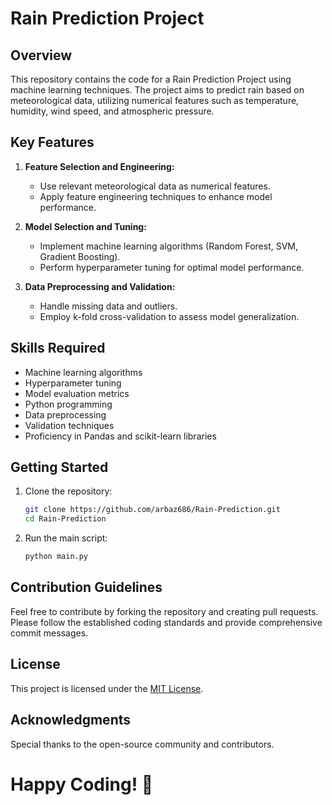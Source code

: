 # Rain Prediction Project

## Overview

This repository contains the code for a Rain Prediction Project using machine learning techniques. The project aims to predict rain based on meteorological data, utilizing numerical features such as temperature, humidity, wind speed, and atmospheric pressure.

## Key Features

1. **Feature Selection and Engineering:**
   - Use relevant meteorological data as numerical features.
   - Apply feature engineering techniques to enhance model performance.

2. **Model Selection and Tuning:**
   - Implement machine learning algorithms (Random Forest, SVM, Gradient Boosting).
   - Perform hyperparameter tuning for optimal model performance.

3. **Data Preprocessing and Validation:**
   - Handle missing data and outliers.
   - Employ k-fold cross-validation to assess model generalization.

## Skills Required

- Machine learning algorithms
- Hyperparameter tuning
- Model evaluation metrics
- Python programming
- Data preprocessing
- Validation techniques
- Proficiency in Pandas and scikit-learn libraries

## Getting Started

1. Clone the repository:

   ```bash
   git clone https://github.com/arbaz686/Rain-Prediction.git
   cd Rain-Prediction
   ```

2. Run the main script:

   ```bash
   python main.py
   ```

## Contribution Guidelines

Feel free to contribute by forking the repository and creating pull requests. Please follow the established coding standards and provide comprehensive commit messages.

## License

This project is licensed under the [MIT License](LICENSE).

## Acknowledgments

Special thanks to the open-source community and contributors.

# Happy Coding! 🚀

